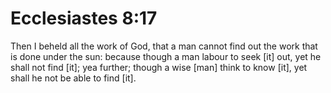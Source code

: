 # Ecclesiastes 8:17

Then I beheld all the work of God, that a man cannot find out the work that is done under the sun: because though a man labour to seek [it] out, yet he shall not find [it]; yea further; though a wise [man] think to know [it], yet shall he not be able to find [it].